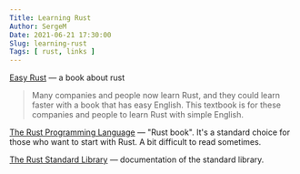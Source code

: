 ```yaml
---
Title: Learning Rust
Author: SergeM
Date: 2021-06-21 17:30:00
Slug: learning-rust
Tags: [ rust, links ]
---
```



[Easy Rust](https://dhghomon.github.io/easy_rust/Chapter_1.html) — a book about rust 

> Many companies and people now learn Rust, and they could learn faster with a book that has easy English. This textbook is for these companies and people to learn Rust with simple English.


[The Rust Programming Language](https://doc.rust-lang.org/book/) — "Rust book". It's a standard choice for those 
who want to start with Rust. A bit difficult to read sometimes.


[The Rust Standard Library](https://doc.rust-lang.org/std/) — documentation of the standard library. 
